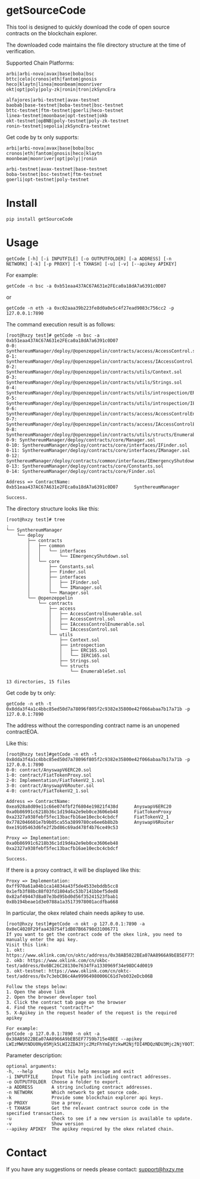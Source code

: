 # getSourceCode

This tool is designed to quickly download the code of open source
contracts on the blockchain explorer.

The downloaded code maintains the file directory structure at the time
of verification.

Supported Chain Platforms:

    arbi|arbi-nova|avax|base|boba|bsc
    bttc|celo|cronos|eth|fantom|gnosis
    heco|klaytn|linea|moonbeam|moonriver
    okt|opt|poly|poly-zk|ronin|tron|zkSyncEra

    alfajores|arbi-testnet|avax-testnet
    baobab|base-testnet|boba-testnet|bsc-testnet
    bttc-testnet|ftm-testnet|goerli|heco-testnet
    linea-testnet|moonbase|opt-testnet|okb
    okt-testnet|opBNB|poly-testnet|poly-zk-testnet
    ronin-testnet|sepolia|zkSyncEra-testnet

Get code by tx only supports:

    arbi|arbi-nova|avax|base|boba|bsc
    cronos|eth|fantom|gnosis|heco|klaytn
    moonbeam|moonriver|opt|poly||ronin

    arbi-testnet|avax-testnet|base-testnet
    boba-testnet|bsc-testnet|ftm-testnet
    goerli|opt-testnet|poly-testnet

# Install

    pip install getSourceCode

# Usage

    getCode [-h] [-i INPUTFILE] [-o OUTPUTFOLDER] [-a ADDRESS] [-n NETWORK] [-k] [-p PROXY] [-t TXHASH] [-u] [-v] [--apikey APIKEY]

For example:

    getCode -n bsc -a 0xb51eaa437AC67A631e2FEca0a18dA7a6391c0D07

or

    getCode -n eth -a 0xc02aaa39b223fe8d0a0e5c4f27ead9083c756cc2 -p 127.0.0.1:7890

The command execution result is as follows:

    [root@hxzy test]# getCode -n bsc -a 0xb51eaa437AC67A631e2FEca0a18dA7a6391c0D07
    0-0: SynthereumManager/deploy/@openzeppelin/contracts/access/AccessControl.sol
    0-1: SynthereumManager/deploy/@openzeppelin/contracts/access/IAccessControl.sol
    0-2: SynthereumManager/deploy/@openzeppelin/contracts/utils/Context.sol
    0-3: SynthereumManager/deploy/@openzeppelin/contracts/utils/Strings.sol
    0-4: SynthereumManager/deploy/@openzeppelin/contracts/utils/introspection/ERC165.sol
    0-5: SynthereumManager/deploy/@openzeppelin/contracts/utils/introspection/IERC165.sol
    0-6: SynthereumManager/deploy/@openzeppelin/contracts/access/AccessControlEnumerable.sol
    0-7: SynthereumManager/deploy/@openzeppelin/contracts/access/IAccessControlEnumerable.sol
    0-8: SynthereumManager/deploy/@openzeppelin/contracts/utils/structs/EnumerableSet.sol
    0-9: SynthereumManager/deploy/contracts/core/Manager.sol
    0-10: SynthereumManager/deploy/contracts/core/interfaces/IFinder.sol
    0-11: SynthereumManager/deploy/contracts/core/interfaces/IManager.sol
    0-12: SynthereumManager/deploy/contracts/common/interfaces/IEmergencyShutdown.sol
    0-13: SynthereumManager/deploy/contracts/core/Constants.sol
    0-14: SynthereumManager/deploy/contracts/core/Finder.sol

    Address => ContractName:
    0xb51eaa437AC67A631e2FEca0a18dA7a6391c0D07      SynthereumManager

    Success.

The directory structure looks like this:

    [root@hxzy test]# tree
    .
    └── SynthereumManager
        └── deploy
            ├── contracts
            │   ├── common
            │   │   └── interfaces
            │   │       └── IEmergencyShutdown.sol
            │   └── core
            │       ├── Constants.sol
            │       ├── Finder.sol
            │       ├── interfaces
            │       │   ├── IFinder.sol
            │       │   └── IManager.sol
            │       └── Manager.sol
            └── @openzeppelin
                └── contracts
                    ├── access
                    │   ├── AccessControlEnumerable.sol
                    │   ├── AccessControl.sol
                    │   ├── IAccessControlEnumerable.sol
                    │   └── IAccessControl.sol
                    └── utils
                        ├── Context.sol
                        ├── introspection
                        │   ├── ERC165.sol
                        │   └── IERC165.sol
                        ├── Strings.sol
                        └── structs
                            └── EnumerableSet.sol

    13 directories, 15 files

Get code by tx only:

    getCode -n eth -t 0x8dda3f4a1c4bbc85ed50d7a78096f805f2c9382e35800e42f066abaa7b17a71b -p 127.0.0.1:7890

The address without the corresponding contract name is an unopened
contractEOA.

Like this:

    [root@hxzy test]#getCode -n eth -t 0x8dda3f4a1c4bbc85ed50d7a78096f805f2c9382e35800e42f066abaa7b17a71b -p 127.0.0.1:7890
    0-0: contract/AnyswapV6ERC20.sol
    1-0: contract/FiatTokenProxy.sol
    2-0: Implementation/FiatTokenV2_1.sol
    3-0: contract/AnyswapV6Router.sol
    4-0: contract/FiatTokenV2_1.sol

    Address => ContractName:
    0xea928a8d09e11c66e074fbf2f6804e19821f438d      AnyswapV6ERC20
    0xa0b86991c6218b36c1d19d4a2e9eb0ce3606eb48      FiatTokenProxy
    0xa2327a938febf5fec13bacfb16ae10ecbc4cbdcf      FiatTokenV2_1
    0x7782046601e7b9b05ca55a3899780ce6ee6b8b2b      AnyswapV6Router
    0xe19105463d6fe2f2bd86c69ad478f4b76ce49c53

    Proxy => Implementation:
    0xa0b86991c6218b36c1d19d4a2e9eb0ce3606eb48      0xa2327a938febf5fec13bacfb16ae10ecbc4cbdcf

    Success.

If there is a proxy contract, it will be displayed like this:

    Proxy => Implementation:
    0xff970a61a04b1ca14834a43f5de4533ebddb5cc8      0x1efb3f88bc88f03fd1804a5c53b7141bbef5ded8
    0x82af49447d8a07e3bd95bd0d56f35241523fbab1      0x8b194beae1d3e0788a1a35173978001acdfba668

In particular, the okex related chain needs apikey to use.

    [root@hxzy test]#getCode -n okt -p 127.0.0.1:7890 -a 0x0eC4020F29faa430754f1dB07B66798d31006771
    If you want to get the contract code of the okex link, you need to manually enter the api key.
    Visit this link:
    1. okt: https://www.oklink.com/cn/oktc/address/0x38AB5022BEa07AA8966A9bEB5EF7759b715e4BEE
    2. okb: https://www.oklink.com/cn/okbc-test/address/0x6BC26C28130e7634fFa1330969f34e98DC4d0019
    3. okt-testnet: https://www.oklink.com/cn/oktc-test/address/0x7c3ebCB6c4Ae99964980006C61d7eb032eDcb06B

    Follow the steps below:
    1. Open the above link
    2. Open the browser developer tool
    3. Click the contract tab page on the browser
    4. Find the request "contract?t="
    5. X-Apikey in the request header of the request is the required apikey

    For example:
    getCode -p 127.0.0.1:7890 -n okt -a 0x38AB5022BEa07AA8966A9bEB5EF7759b715e4BEE --apikey LWIzMWUtNDU0Ny05Mjk5LWI2ZDA3Yjc2MzFhYmEyYzkwM2NjfDI4MDQzNDU3Mjc2NjY0OTI=

Parameter description:

    optional arguments:
    -h, --help       show this help message and exit
    -i INPUTFILE     Input file path including contract addresses.
    -o OUTPUTFOLDER  Choose a folder to export.
    -a ADDRESS       A string including contract addresses.
    -n NETWORK       Which network to get source code.
    -k               Provide some blockchain explorer api keys.
    -p PROXY         Use a proxy.
    -t TXHASH        Get the relevant contract source code in the specified transaction.
    -u               Check to see if a new version is available to update.
    -v               Show version
    --apikey APIKEY  The apikey required by the okex related chain.

# Contact

If you have any suggestions or needs please contact: <support@hxzy.me>

